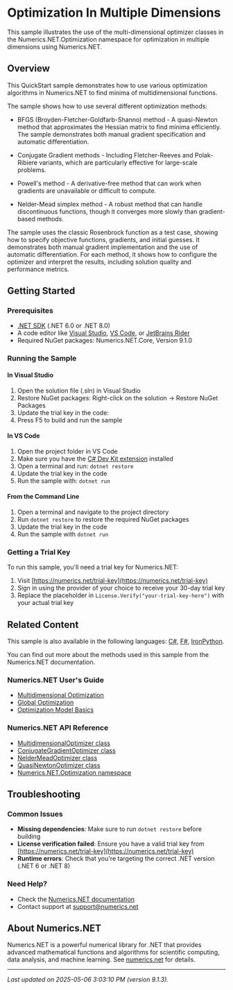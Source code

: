 # Optimization In Multiple Dimensions

This sample illustrates the use of the multi-dimensional optimizer classes in the Numerics.NET.Optimization namespace for optimization in multiple dimensions using Numerics.NET.

## Overview

This QuickStart sample demonstrates how to use various optimization algorithms in Numerics.NET to find minima 
of multidimensional functions.

The sample shows how to use several different optimization methods:

* BFGS (Broyden-Fletcher-Goldfarb-Shanno) method - A quasi-Newton method that approximates the 
  Hessian matrix to find minima efficiently. The sample demonstrates both manual gradient 
  specification and automatic differentiation.

* Conjugate Gradient methods - Including Fletcher-Reeves and Polak-Ribiere variants, which are
  particularly effective for large-scale problems.

* Powell's method - A derivative-free method that can work when gradients are unavailable or
  difficult to compute.

* Nelder-Mead simplex method - A robust method that can handle discontinuous functions, though
  it converges more slowly than gradient-based methods.

The sample uses the classic Rosenbrock function as a test case, showing how to specify objective
functions, gradients, and initial guesses. It demonstrates both manual gradient implementation and
the use of automatic differentiation. For each method, it shows how to configure the optimizer
and interpret the results, including solution quality and performance metrics.


## Getting Started

### Prerequisites

- [.NET SDK](https://dotnet.microsoft.com/download) (.NET 6.0 or .NET 8.0)
- A code editor like [Visual Studio](https://visualstudio.microsoft.com/), [VS Code](https://code.visualstudio.com/), or [JetBrains Rider](https://www.jetbrains.com/rider/)
- Required NuGet packages: Numerics.NET.Core, Version 9.1.0

### Running the Sample

#### In Visual Studio
1. Open the solution file (.sln) in Visual Studio
2. Restore NuGet packages: Right-click on the solution → Restore NuGet Packages
3. Update the trial key in the code:
4. Press F5 to build and run the sample

#### In VS Code

1. Open the project folder in VS Code
2. Make sure you have the [C# Dev Kit extension](https://marketplace.visualstudio.com/items?itemName=ms-dotnettools.csdevkit) installed
3. Open a terminal and run: `dotnet restore`
4. Update the trial key in the code 
5. Run the sample with: `dotnet run`

#### From the Command Line

1. Open a terminal and navigate to the project directory
2. Run `dotnet restore` to restore the required NuGet packages
3. Update the trial key in the code
4. Run the sample with `dotnet run`

### Getting a Trial Key

To run this sample, you'll need a trial key for Numerics.NET:

1. Visit [https://numerics.net/trial-key](https://numerics.net/trial-key)
2. Sign in using the provider of your choice to receive your 30-day trial key
3. Replace the placeholder in `License.Verify("your-trial-key-here")` with your actual trial key

## Related Content

This sample is also available in the following languages: 
[C#](https://github.com/NumericsDotNet/quickstart-csharp/tree/net6.0/mathematics/optimization/optimization-in-nd), [F#](https://github.com/NumericsDotNet/quickstart-fsharp/tree/net6.0/mathematics/optimization/optimization-in-nd), [IronPython](https://github.com/NumericsDotNet/quickstart-ironpython/tree/net6.0/mathematics/optimization/optimization-in-nd).

You can find out more about the methods used in this sample from the Numerics.NET documentation.

### Numerics.NET User's Guide

- [Multidimensional Optimization](https://numerics.net/documentation/latest/mathematics/optimization/multidimensional-optimization)
- [Global Optimization](https://numerics.net/documentation/latest/mathematics/optimization/global-optimization)
- [Optimization Model Basics](https://numerics.net/documentation/latest/mathematics/optimization/optimization-model-basics)

### Numerics.NET API Reference

- [MultidimensionalOptimizer class](https://numerics.net/documentation/latest/reference/numerics.net.optimization.multidimensionaloptimizer)
- [ConjugateGradientOptimizer class](https://numerics.net/documentation/latest/reference/numerics.net.optimization.conjugategradientoptimizer)
- [NelderMeadOptimizer class](https://numerics.net/documentation/latest/reference/numerics.net.optimization.neldermeadoptimizer)
- [QuasiNewtonOptimizer class](https://numerics.net/documentation/latest/reference/numerics.net.optimization.quasinewtonoptimizer)
- [Numerics.NET.Optimization namespace](https://numerics.net/documentation/latest/reference/numerics.net.optimization)


## Troubleshooting

### Common Issues

- **Missing dependencies**: Make sure to run `dotnet restore` before building
- **License verification failed**: Ensure you have a valid trial key from [https://numerics.net/trial-key](https://numerics.net/trial-key)
- **Runtime errors**: Check that you're targeting the correct .NET version (.NET 6 or .NET 8)

### Need Help?

- Check the [Numerics.NET documentation](https://numerics.net/documentation/)
- Contact support at [support@numerics.net](mailto:support@numerics.net?subject=OptimizationInND%20QuickStart%20Sample%20%28Visual+Basic%29)

## About Numerics.NET

Numerics.NET is a powerful numerical library for .NET that provides advanced mathematical 
functions and algorithms for scientific computing, data analysis, and machine learning.
See [numerics.net](https://numerics.net) for details.

---

_Last updated on 2025-05-06 3:03:10 PM (version 9.1.3)._
